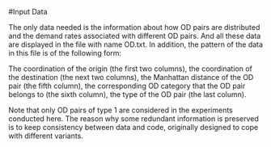 #Input Data

The only data needed is the information about how OD pairs are distributed and the demand rates associated with different OD pairs. And all these data are displayed in the file with name OD.txt. In addition, the pattern of the data in this file is of the following form:

The coordination of the origin (the first two columns), the coordination of the destination (the next two columns), the Manhattan distance of the OD pair (the fifth column), the corresponding OD category that the OD pair belongs to (the sixth column), the type of the OD pair (the last column). 

Note that only OD pairs of type 1 are considered in the experiments conducted here. The reason why some redundant information is preserved is to keep consistency between data and code, originally designed to cope with different variants.
